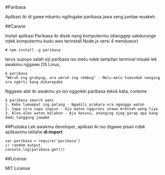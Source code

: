#Paribasa

Aplikasi iki di gawe mbantu ngilingake paribasa jawa seng jumlae wuakeh.


##Carane

Install aplikasi Paribasa iki disek nang komputermu (dianggep sakdurunge ndek komputermu kudu wes terinstall Node.js versi 4 menduwur)

```
# npm install -g paribasa

```
terus supoyo salah siji paribasa iso metu ndek tampilan terminal misale lek awakmu nggawe OS Linux,

```
$ paribasa
"Wéruh ing grubyug, ora wéruh ing rémbug" - Melu-melu tumindak nanging ora ngérti kang dikarepaké

``` 

Nggawe alat iki awakmu yo iso nggoleki paribasa tekok kata, contone

```
$ paribasa search wani
1. Kebo lumumpat ing palang - Ngadili prakara ora nganggo waton
2. Sapa sira sapa ingsun - Aja waton ngguroni utawa mréntah wong liya
3. Alon-alon waton kelakon - Aja kesusu, ananging ajeg garap apa kang dadi tanggung jawabé

```
##Pustaka
Lek awakmu developer, aplikasi iki iso digawe pisan ndek aplikasimu istilahe **di import**

```
var paribasa = require('paribasa')
// random output
console.log(paribasa.get())
```

##License 

MIT License
